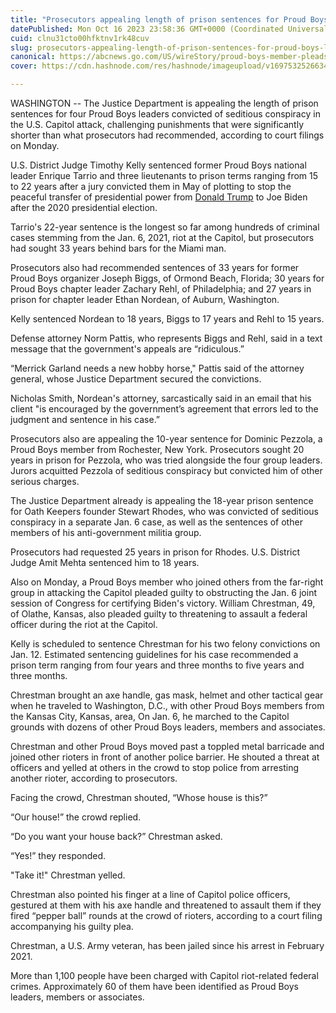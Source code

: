 ```yaml
---
title: "Prosecutors appealing length of prison sentences for Proud Boys leaders convicted of Jan. 6 plot"
datePublished: Mon Oct 16 2023 23:58:36 GMT+0000 (Coordinated Universal Time)
cuid: clnu31cto00hfktnv1rk48cuv
slug: prosecutors-appealing-length-of-prison-sentences-for-proud-boys-leaders-convicted-of-jan-6-plot
canonical: https://abcnews.go.com/US/wireStory/proud-boys-member-pleads-guilty-obstruction-charge-jan-104020858
cover: https://cdn.hashnode.com/res/hashnode/imageupload/v1697532526634/40569681-7bcb-4d2c-96fc-a1773afd8601.jpeg

---
```


WASHINGTON -- The Justice Department is appealing the length of prison sentences for four Proud Boys leaders convicted of seditious conspiracy in the U.S. Capitol attack, challenging punishments that were significantly shorter than what prosecutors had recommended, according to court filings on Monday.

U.S. District Judge Timothy Kelly sentenced former Proud Boys national leader Enrique Tarrio and three lieutenants to prison terms ranging from 15 to 22 years after a jury convicted them in May of plotting to stop the peaceful transfer of presidential power from [Donald Trump](https://abcnews.go.com/alerts/DonaldTrump) to Joe Biden after the 2020 presidential election.

Tarrio's 22-year sentence is the longest so far among hundreds of criminal cases stemming from the Jan. 6, 2021, riot at the Capitol, but prosecutors had sought 33 years behind bars for the Miami man.

Prosecutors also had recommended sentences of 33 years for former Proud Boys organizer Joseph Biggs, of Ormond Beach, Florida; 30 years for Proud Boys chapter leader Zachary Rehl, of Philadelphia; and 27 years in prison for chapter leader Ethan Nordean, of Auburn, Washington.

Kelly sentenced Nordean to 18 years, Biggs to 17 years and Rehl to 15 years.

Defense attorney Norm Pattis, who represents Biggs and Rehl, said in a text message that the government's appeals are “ridiculous.”

“Merrick Garland needs a new hobby horse," Pattis said of the attorney general, whose Justice Department secured the convictions.

Nicholas Smith, Nordean's attorney, sarcastically said in an email that his client "is encouraged by the government’s agreement that errors led to the judgment and sentence in his case.”

Prosecutors also are appealing the 10-year sentence for Dominic Pezzola, a Proud Boys member from Rochester, New York. Prosecutors sought 20 years in prison for Pezzola, who was tried alongside the four group leaders. Jurors acquitted Pezzola of seditious conspiracy but convicted him of other serious charges.

The Justice Department already is appealing the 18-year prison sentence for Oath Keepers founder Stewart Rhodes, who was convicted of seditious conspiracy in a separate Jan. 6 case, as well as the sentences of other members of his anti-government militia group.

Prosecutors had requested 25 years in prison for Rhodes. U.S. District Judge Amit Mehta sentenced him to 18 years.

Also on Monday, a Proud Boys member who joined others from the far-right group in attacking the Capitol pleaded guilty to obstructing the Jan. 6 joint session of Congress for certifying Biden's victory. William Chrestman, 49, of Olathe, Kansas, also pleaded guilty to threatening to assault a federal officer during the riot at the Capitol.

Kelly is scheduled to sentence Chrestman for his two felony convictions on Jan. 12. Estimated sentencing guidelines for his case recommended a prison term ranging from four years and three months to five years and three months.

Chrestman brought an axe handle, gas mask, helmet and other tactical gear when he traveled to Washington, D.C., with other Proud Boys members from the Kansas City, Kansas, area, On Jan. 6, he marched to the Capitol grounds with dozens of other Proud Boys leaders, members and associates.

Chrestman and other Proud Boys moved past a toppled metal barricade and joined other rioters in front of another police barrier. He shouted a threat at officers and yelled at others in the crowd to stop police from arresting another rioter, according to prosecutors.

Facing the crowd, Chrestman shouted, “Whose house is this?”

“Our house!” the crowd replied.

“Do you want your house back?” Chrestman asked.

“Yes!” they responded.

"Take it!" Chrestman yelled.

Chrestman also pointed his finger at a line of Capitol police officers, gestured at them with his axe handle and threatened to assault them if they fired “pepper ball” rounds at the crowd of rioters, according to a court filing accompanying his guilty plea.

Chrestman, a U.S. Army veteran, has been jailed since his arrest in February 2021.

More than 1,100 people have been charged with Capitol riot-related federal crimes. Approximately 60 of them have been identified as Proud Boys leaders, members or associates.